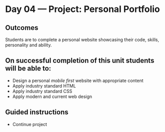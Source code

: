 # Day 04 — Project: Personal Portfolio
## Outcomes
Students are to complete a personal website showcasing their code, skills, personality and ability.

## On successful completion of this unit students will be able to:
- Design a personal *mobile first* website with appropriate content
- Apply industry standard HTML
- Apply industry standard CSS
- Apply modern and current web design

## Guided instructions
- Continue project